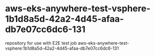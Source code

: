 # aws-eks-anywhere-test-vsphere-1b1d8a5d-42a2-4d45-afaa-db7e07cc6dc6-131
repository for use with E2E test job aws-eks-anywhere-test-vsphere:1b1d8a5d-42a2-4d45-afaa-db7e07cc6dc6-131
